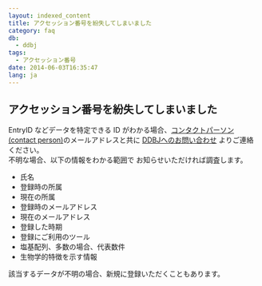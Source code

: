 ```yaml
---
layout: indexed_content
title: アクセッション番号を紛失してしまいました
category: faq
db:
  - ddbj
tags: 
  - アクセッション番号
date: 2014-06-03T16:35:47
lang: ja
---
```


## アクセッション番号を紛失してしまいました

<p>EntryID などデータを特定できる ID がわかる場合、<a href="/ddbj/submission.html#contact">コンタクトパーソン (contact person)</a>のメールアドレスと共に <a href="/contact-ddbj.html#to-ddbj">DDBJへのお問い合わせ</a> よりご連絡ください。<br>不明な場合、以下の情報をわかる範囲で お知らせいただければ調査します。</p>
<ul>
  <li>氏名</li>
  <li>登録時の所属</li>
  <li>現在の所属</li>
  <li>登録時のメールアドレス</li>
  <li>現在のメールアドレス</li>
  <li>登録した時期</li>
  <li>登録にご利用のツール</li>
  <li>塩基配列、多数の場合、代表数件</li>
  <li>生物学的特徴を示す情報</li>
</ul>
<p>該当するデータが不明の場合、新規に登録いただくこともあります。</p>
